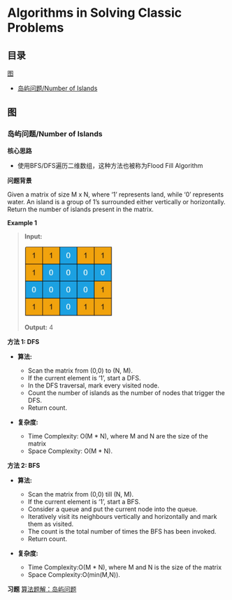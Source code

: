 # Algorithms in Solving Classic Problems

## 目录

 [图](#图)

- [岛屿问题/Number of Islands](#岛屿问题)

## 图<a name="图"></a>

### 岛屿问题/Number of Islands <a name="岛屿问题"></a>

**核心思路**

  - 使用BFS/DFS遍历二维数组，这种方法也被称为Flood Fill Algorithm

**问题背景**

Given a matrix of size M x N, where ‘1’ represents land, while ‘0’ represents water. An island is a group of 1’s surrounded either vertically or horizontally.
Return the number of islands present in the matrix.

**Example 1**

> **Input:**
>
> <img src="https://github.com/TBD2021/Salt-and-Computer-Science/blob/main/Algorithms/img/%E5%B2%9B%E5%B1%BF%E9%97%AE%E9%A2%981.jpg" width=200px>
> 
>**Output:** 4

**方法 1: DFS**

- **算法:**

  - Scan the matrix from (0,0) to (N, M).
  - If the current element is ‘1’, start a DFS.
  - In the DFS traversal, mark every visited node.
  - Count the number of islands as the number of nodes that trigger the DFS.
  - Return count.

- **复杂度:**
  - Time Complexity: O(M * N), where M and N are the size of the matrix
  - Space Complexity: O(M * N).

**方法 2: BFS**

- **算法:**
  - Scan the matrix from (0,0) till (N, M).
  - If the current element is ‘1’, start a BFS.
  - Consider a queue and put the current node into the queue.
  - Iteratively visit its neighbours vertically and horizontally and mark them as visited.
  - The count is the total number of times the BFS has been invoked.
  - Return count.

- **复杂度:**
  - Time Complexity:O(M * N), where M and N is the size of the matrix
  - Space Complexity:O(min(M,N)).

**习题**
[算法题解：岛屿问题](Algorithms/算法题解.md)
